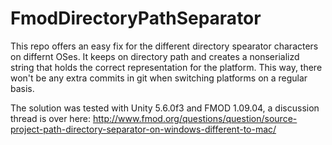 # FmodDirectoryPathSeparator

This repo offers an easy fix for the different directory spearator characters on differnt OSes. It keeps on directory path and creates a nonserializd string that holds the correct representation for the platform. This way, there won't be any extra commits in git when switching platforms on a regular basis.

The solution was tested with Unity 5.6.0f3 and FMOD 1.09.04, a discussion thread is over here: http://www.fmod.org/questions/question/source-project-path-directory-separator-on-windows-different-to-mac/
